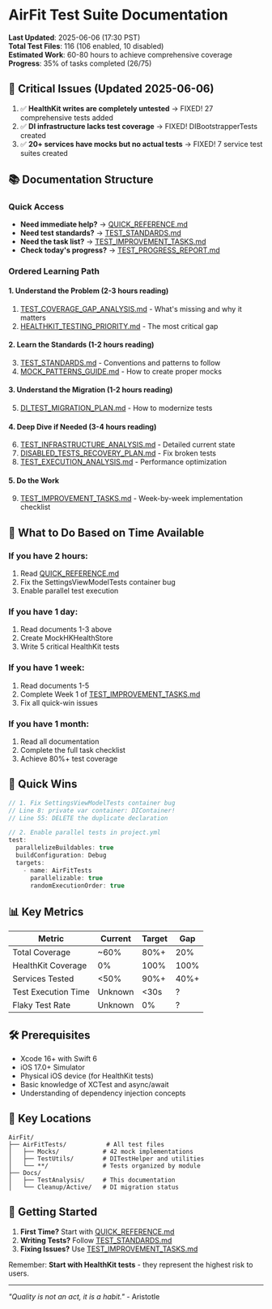 # AirFit Test Suite Documentation

**Last Updated**: 2025-06-06 (17:30 PST)  
**Total Test Files**: 116 (106 enabled, 10 disabled)  
**Estimated Work**: 60-80 hours to achieve comprehensive coverage  
**Progress**: 35% of tasks completed (26/75)

## 🚨 Critical Issues (Updated 2025-06-06)

1. ✅ **HealthKit writes are completely untested** → FIXED! 27 comprehensive tests added
2. ✅ **DI infrastructure lacks test coverage** → FIXED! DIBootstrapperTests created
3. ✅ **20+ services have mocks but no actual tests** → FIXED! 7 service test suites created

## 📚 Documentation Structure

### Quick Access
- **Need immediate help?** → [QUICK_REFERENCE.md](./QUICK_REFERENCE.md)
- **Need test standards?** → [TEST_STANDARDS.md](./TEST_STANDARDS.md)
- **Need the task list?** → [TEST_IMPROVEMENT_TASKS.md](./TEST_IMPROVEMENT_TASKS.md)
- **Check today's progress?** → [TEST_PROGRESS_REPORT.md](./TEST_PROGRESS_REPORT.md)

### Ordered Learning Path

#### 1. Understand the Problem (2-3 hours reading)
1. [TEST_COVERAGE_GAP_ANALYSIS.md](./TEST_COVERAGE_GAP_ANALYSIS.md) - What's missing and why it matters
2. [HEALTHKIT_TESTING_PRIORITY.md](./HEALTHKIT_TESTING_PRIORITY.md) - The most critical gap

#### 2. Learn the Standards (1-2 hours reading)
3. [TEST_STANDARDS.md](./TEST_STANDARDS.md) - Conventions and patterns to follow
4. [MOCK_PATTERNS_GUIDE.md](./MOCK_PATTERNS_GUIDE.md) - How to create proper mocks

#### 3. Understand the Migration (1-2 hours reading)
5. [DI_TEST_MIGRATION_PLAN.md](./DI_TEST_MIGRATION_PLAN.md) - How to modernize tests

#### 4. Deep Dive if Needed (3-4 hours reading)
6. [TEST_INFRASTRUCTURE_ANALYSIS.md](./TEST_INFRASTRUCTURE_ANALYSIS.md) - Detailed current state
7. [DISABLED_TESTS_RECOVERY_PLAN.md](./DISABLED_TESTS_RECOVERY_PLAN.md) - Fix broken tests
8. [TEST_EXECUTION_ANALYSIS.md](./TEST_EXECUTION_ANALYSIS.md) - Performance optimization

#### 5. Do the Work
9. [TEST_IMPROVEMENT_TASKS.md](./TEST_IMPROVEMENT_TASKS.md) - Week-by-week implementation checklist

## 🎯 What to Do Based on Time Available

### If you have 2 hours:
1. Read [QUICK_REFERENCE.md](./QUICK_REFERENCE.md)
2. Fix the SettingsViewModelTests container bug
3. Enable parallel test execution

### If you have 1 day:
1. Read documents 1-3 above
2. Create MockHKHealthStore
3. Write 5 critical HealthKit tests

### If you have 1 week:
1. Read documents 1-5
2. Complete Week 1 of [TEST_IMPROVEMENT_TASKS.md](./TEST_IMPROVEMENT_TASKS.md)
3. Fix all quick-win issues

### If you have 1 month:
1. Read all documentation
2. Complete the full task checklist
3. Achieve 80%+ test coverage

## 🏃 Quick Wins

```swift
// 1. Fix SettingsViewModelTests container bug
// Line 8: private var container: DIContainer!
// Line 55: DELETE the duplicate declaration

// 2. Enable parallel tests in project.yml
test:
  parallelizeBuildables: true
  buildConfiguration: Debug
  targets:
    - name: AirFitTests
      parallelizable: true
      randomExecutionOrder: true
```

## 📊 Key Metrics

| Metric | Current | Target | Gap |
|--------|---------|--------|-----|
| Total Coverage | ~60% | 80%+ | 20% |
| HealthKit Coverage | 0% | 100% | 100% |
| Services Tested | <50% | 90%+ | 40%+ |
| Test Execution Time | Unknown | <30s | ? |
| Flaky Test Rate | Unknown | 0% | ? |

## 🛠 Prerequisites

- Xcode 16+ with Swift 6
- iOS 17.0+ Simulator  
- Physical iOS device (for HealthKit tests)
- Basic knowledge of XCTest and async/await
- Understanding of dependency injection concepts

## 📁 Key Locations

```
AirFit/
├── AirFitTests/           # All test files
│   ├── Mocks/            # 42 mock implementations
│   ├── TestUtils/        # DITestHelper and utilities
│   └── **/               # Tests organized by module
├── Docs/
│   ├── TestAnalysis/     # This documentation
│   └── Cleanup/Active/   # DI migration status
```

## 🚀 Getting Started

1. **First Time?** Start with [QUICK_REFERENCE.md](./QUICK_REFERENCE.md)
2. **Writing Tests?** Follow [TEST_STANDARDS.md](./TEST_STANDARDS.md)
3. **Fixing Issues?** Use [TEST_IMPROVEMENT_TASKS.md](./TEST_IMPROVEMENT_TASKS.md)

Remember: **Start with HealthKit tests** - they represent the highest risk to users.

---

*"Quality is not an act, it is a habit."* - Aristotle